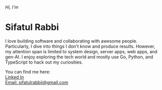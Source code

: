 <!--
<img src="./images/banner_name_3241.jpg" alt="Sifatul Islam Rabbi" />
<br/>
<br/>
-->

_Hi, I'm_

# Sifatul Rabbi

I love building software and collaborating with awesome people. Particularly, I dive into things I don't know and produce results. However, my attention span is limited to system design, server apps, web apps, and gen-AI. I enjoy exploring the tech world and mostly use Go, Python, and TypeScript to hack out my curiosities.

You can find me here:  
[Linked In](https://www.linkedin.com/in/sifatulrabbi)  
[Email: sifatulrabbii@gmail.com](mailto:sifatulrabbii@gmail.com)


<!--
[My Resume](https://drive.google.com/file/d/1SKtkM5hFAv7xTwJJEEFpKR19aqriO4Es/view?usp=sharing)
[Portfolio](https://sifatul.com)
-->

<!--
![roadmap.sh](https://api.roadmap.sh/v1-badge/wide/64d62335aa497d7fa5261b7e?variant=dark&roadmaps=backend%2Cnodejs%2Cgolang%2Cfull-stack)
<br/>
![GitHub language](https://github-readme-stats.vercel.app/api/top-langs/?username=sifatulrabbi&layout=compact&theme=tokyonight)
![Full stack E-Commerce shop](https://github-readme-stats.anuraghazra1.vercel.app/api/pin/?username=sifatulrabbi&repo=fullstack-ecommerce-shop&theme=tokyonight)
![My portfolio](https://github-readme-stats.anuraghazra1.vercel.app/api/pin/?username=sifatulrabbi&repo=sifatulrabbi.github.io&theme=tokyonight)
![Git hub status](https://github-readme-stats.anuraghazra1.vercel.app/api?username=sifatulrabbi&show_icons=true&include_all_commits=true&theme=tokyonight)
![GitHub streak stats](https://github-readme-streak-stats.herokuapp.com/?user=sifatulrabbi&theme=tokyonight)
-->

